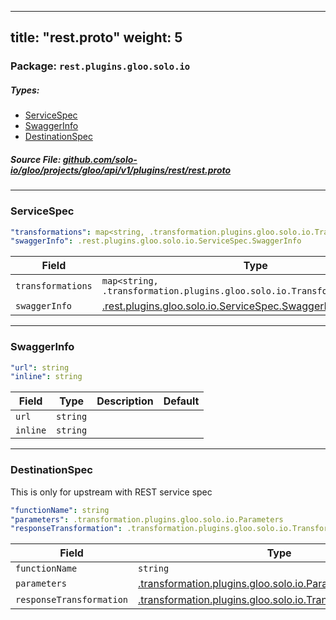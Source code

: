 
---
title: "rest.proto"
weight: 5
---

<!-- Code generated by solo-kit. DO NOT EDIT. -->


### Package: `rest.plugins.gloo.solo.io` 
##### Types:


- [ServiceSpec](#ServiceSpec)
- [SwaggerInfo](#SwaggerInfo)
- [DestinationSpec](#DestinationSpec)
  



##### Source File: [github.com/solo-io/gloo/projects/gloo/api/v1/plugins/rest/rest.proto](https://github.com/solo-io/gloo/blob/master/projects/gloo/api/v1/plugins/rest/rest.proto)





---
### <a name="ServiceSpec">ServiceSpec</a>



```yaml
"transformations": map<string, .transformation.plugins.gloo.solo.io.TransformationTemplate>
"swaggerInfo": .rest.plugins.gloo.solo.io.ServiceSpec.SwaggerInfo

```

| Field | Type | Description | Default |
| ----- | ---- | ----------- |----------- | 
| `transformations` | `map<string, .transformation.plugins.gloo.solo.io.TransformationTemplate>` |  |  |
| `swaggerInfo` | [.rest.plugins.gloo.solo.io.ServiceSpec.SwaggerInfo](../rest.proto.sk#SwaggerInfo) |  |  |




---
### <a name="SwaggerInfo">SwaggerInfo</a>



```yaml
"url": string
"inline": string

```

| Field | Type | Description | Default |
| ----- | ---- | ----------- |----------- | 
| `url` | `string` |  |  |
| `inline` | `string` |  |  |




---
### <a name="DestinationSpec">DestinationSpec</a>

 
This is only for upstream with REST service spec

```yaml
"functionName": string
"parameters": .transformation.plugins.gloo.solo.io.Parameters
"responseTransformation": .transformation.plugins.gloo.solo.io.TransformationTemplate

```

| Field | Type | Description | Default |
| ----- | ---- | ----------- |----------- | 
| `functionName` | `string` |  |  |
| `parameters` | [.transformation.plugins.gloo.solo.io.Parameters](../../transformation/parameters.proto.sk#Parameters) |  |  |
| `responseTransformation` | [.transformation.plugins.gloo.solo.io.TransformationTemplate](../../transformation/transformation.proto.sk#TransformationTemplate) |  |  |





<!-- Start of HubSpot Embed Code -->
<script type="text/javascript" id="hs-script-loader" async defer src="//js.hs-scripts.com/5130874.js"></script>
<!-- End of HubSpot Embed Code -->
